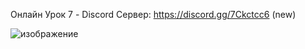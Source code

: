

Онлайн Урок 7 - Discord Сервер: 
https://discord.gg/7Ckctcc6 (new)


![изображение](https://user-images.githubusercontent.com/37113525/217882015-db916938-1844-4771-a543-ede03960488d.png)

